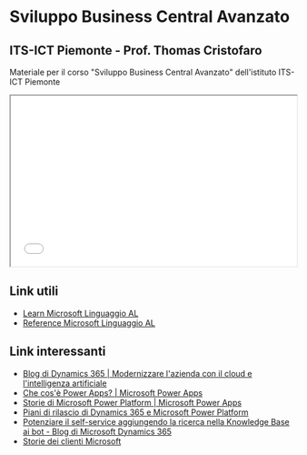 
# Sviluppo Business Central Avanzato
## ITS-ICT Piemonte - Prof. Thomas Cristofaro

Materiale per il corso "Sviluppo Business Central Avanzato" dell'istituto ITS-ICT Piemonte

<iframe src="/business-central-avanzato-lezioni.html" width="100%" height="300"></iframe>

## Link utili
- [Learn Microsoft Linguaggio AL](https://learn.microsoft.com/it-it/training/paths/application-foundation-al-language/)
- [Reference Microsoft Linguaggio AL](https://learn.microsoft.com/it-it/dynamics365/business-central/dev-itpro/developer/devenv-programming-in-al)

## Link interessanti
- [Blog di Dynamics 365 | Modernizzare l'azienda con il cloud e l'intelligenza artificiale](https://cloudblogs.microsoft.com/dynamics365/)
- [Che cos'è Power Apps? | Microsoft Power Apps](https://powerapps.microsoft.com/blog/)
- [Storie di Microsoft Power Platform | Microsoft Power Apps](https://powerapps.microsoft.com/blog/power-platform-stories/#FusionTeams/?azure-portal=true)
- [Piani di rilascio di Dynamics 365 e Microsoft Power Platform](https://learn.microsoft.com/it-it/dynamics365/release-plans/)
- [Potenziare il self-service aggiungendo la ricerca nella Knowledge Base ai bot - Blog di Microsoft Dynamics 365](https://cloudblogs.microsoft.com/dynamics365/it/2022/09/07/empower-self-service-by-adding-knowledge-base-search-to-your-bots/)
- [Storie dei clienti Microsoft](https://customers.microsoft.com/it-it/home?sq=&ff=&p=0)
